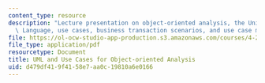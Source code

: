 ```yaml
---
content_type: resource
description: "Lecture presentation on object-oriented analysis, the Unified Modeling\
  \ Language, use cases, business transaction scenarios, and use case models.\r\n"
file: https://ol-ocw-studio-app-production.s3.amazonaws.com/courses/4-297-special-problems-in-architecture-studies-fall-2000/d479df419f4158e7aa0c19810a6e0166_UML1.pdf
file_type: application/pdf
resourcetype: Document
title: UML and Use Cases for Object-oriented Analysis
uid: d479df41-9f41-58e7-aa0c-19810a6e0166
---
```

